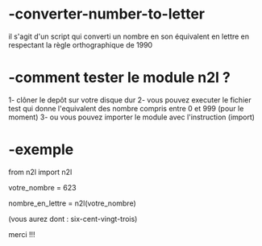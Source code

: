 # -converter-number-to-letter
il s'agit d'un script qui converti un nombre en son équivalent en lettre en respectant la règle orthographique de 1990

# -comment tester le module n2l ?

1- clôner le depôt sur votre disque dur
2- vous pouvez executer le fichier test qui donne l'equivalent des nombre compris entre 0 et 999 (pour le moment)
3- ou vous pouvez importer le module avec l'instruction (import)


# -exemple

from n2l import n2l

votre_nombre = 623

nombre_en_lettre = n2l(votre_nombre)

(vous aurez dont : six-cent-vingt-trois) 

merci !!!
